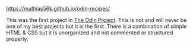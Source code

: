 https://mathias56k.github.io/odin-recipes/

This was the first project in <a href="https://www.theodinproject.com/" target="_blank">The Odin Project</a>. This is not and will never be one of my best projects but it is the first. There is a combination of simple HTML & CSS but it is unorganized and not commented or structured properly.
